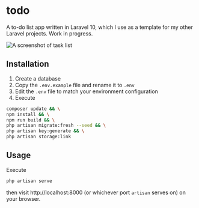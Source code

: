 # todo
A to-do list app written in Laravel 10, which I use as a template for my other Laravel projects. Work in progress.

![A screenshot of task list](https://github.com/elfry2/todo/assets/47256917/70cd096f-8fb5-4332-9ea1-06e05d52d6c8 "A screenshot of task list")


## Installation
1. Create a database
2. Copy the ```.env.example``` file and rename it to ```.env```
3. Edit the ```.env``` file to match your environment configuration
4. Execute
```bash
composer update && \
npm install && \
npm run build && \
php artisan migrate:fresh --seed && \
php artisan key:generate && \
php artisan storage:link
```
## Usage
Execute
```bash
php artisan serve
```
then visit http://localhost:8000 (or whichever port ```artisan``` serves on) on your browser.
